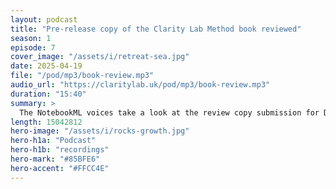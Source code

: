 ```yaml
---
layout: podcast
title: "Pre-release copy of the Clarity Lab Method book reviewed"
season: 1
episode: 7
cover_image: "/assets/i/retreat-sea.jpg"
date: 2025-04-19
file: "/pod/mp3/book-review.mp3"
audio_url: "https://claritylab.uk/pod/mp3/book-review.mp3"
duration: "15:40"
summary: >
  The NotebookML voices take a look at the review copy submission for Dug's book introducing the Clarity Lab method. The book should be on the shelves soon (crossing fingers and toes)
length: 15042812
hero-image: "/assets/i/rocks-growth.jpg"
hero-h1a: "Podcast"
hero-h1b: "recordings"
hero-mark: "#85BFE6"
hero-accent: "#FFCC4E"
---
```


<!-- ffmpeg -i input.wav -ac 2 -b:a 128k -ar 44100 output.mp3 -->

